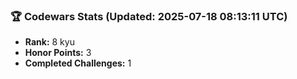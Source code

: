 ### 🏆 Codewars Stats (Updated: 2025-07-18 08:13:11 UTC)

- **Rank:** 8 kyu
- **Honor Points:** 3
- **Completed Challenges:** 1

